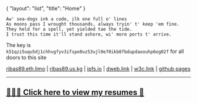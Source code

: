 {
  "layout": "list",
  "title": "Home"
}
```
Aw' sea-dogs ink a code, ilk one full o' lines
As moons pass I wrought thousands, always tryin' t' keep 'em fine.
They held fer a spell, yet yielded tae the tide.
I trust this time it'll stand ashore, wi' more ports t' arrive.
```

The key is ```k51qzi5uqu5dj1chhvgfyv3ifspo0uz53ujl0e70ikb8fbdupdaoouhp6og02f``` for all doors to this site

[ribas89.eth.limo](https://ribas89.eth.limo) | [ribas89.us.kg](https://ribas89.us.kg/) | [ipfs.io](https://ipfs.io/ipns/k51qzi5uqu5dj1chhvgfyv3ifspo0uz53ujl0e70ikb8fbdupdaoouhp6og02f) | [dweb.link](https://k51qzi5uqu5dj1chhvgfyv3ifspo0uz53ujl0e70ikb8fbdupdaoouhp6og02f.ipns.dweb.link/) | [w3c.link](https://k51qzi5uqu5dj1chhvgfyv3ifspo0uz53ujl0e70ikb8fbdupdaoouhp6og02f.ipns.w3s.link/) | [github pages](https://ribas89.github.io/blog/)  

---

## [👩🏻‍💻 Click here to view my resumes 📄](/resume/)  